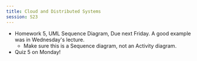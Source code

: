 ```yaml
---
title: Cloud and Distributed Systems
session: S23
---
```


* Homework 5, UML Sequence Diagram, Due next Friday. A good example was in Wednesday's lecture.
    * Make sure this is a Sequence diagram, not an Activity diagram.
* Quiz 5 on Monday!
